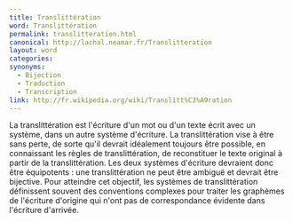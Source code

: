 ```yaml
---
title: Translittération
word: Translittération
permalink: translitteration.html
canonical: http://lachal.neamar.fr/Translitteration
layout: word
categories:
synonyms:
  - Bijection
  - Traduction
  - Transcription
link: http://fr.wikipedia.org/wiki/Translitt%C3%A9ration
---
```


La translittération est l'écriture d'un mot ou d'un texte écrit avec un système, dans un autre système d'écriture. La translittération vise à être sans perte, de sorte qu'il devrait idéalement toujours être possible, en connaissant les règles de translittération, de reconstituer le texte original à partir de la translittération. Les deux systèmes d'écriture devraient donc être équipotents : une translittération ne peut être ambiguë et devrait être bijective. Pour atteindre cet objectif, les systèmes de translittération définissent souvent des conventions complexes pour traiter les graphèmes de l'écriture d'origine qui n'ont pas de correspondance évidente dans l'écriture d'arrivée.

